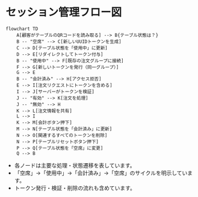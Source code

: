 # セッション管理フロー図

```mermaid
flowchart TD
    A[顧客がテーブルのQRコードを読み取る] --> B{テーブル状態は？}
    B -- "空席" --> C[新しいUUIDトークンを生成]
    C --> D[テーブル状態を「使用中」に更新]
    D --> E[リダイレクトしてトークン付与]
    B -- "使用中" --> F[既存の注文グループに接続]
    F --> G[新しいトークンを発行（同一グループ）]
    G --> E
    B -- "会計済み" --> H[アクセス拒否]
    E --> I[注文リクエストにトークンを含める]
    I --> J[サーバーがトークンを検証]
    J -- "有効" --> K[注文を処理]
    J -- "無効" --> H
    K --> L[注文情報を共有]
    L --> I
    K --> M[会計ボタン押下]
    M --> N[テーブル状態を「会計済み」に更新]
    N --> O[関連するすべてのトークンを削除]
    N --> P[テーブルリセットボタン押下]
    P --> Q[テーブル状態を「空席」に変更]
    Q --> B
```

- 各ノードは主要な処理・状態遷移を表しています。
- 「空席」→「使用中」→「会計済み」→「空席」のサイクルを明示しています。
- トークン発行・検証・削除の流れも含めています。
